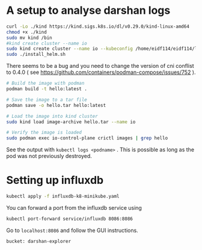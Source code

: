 # A setup to analyse darshan logs

```bash
curl -Lo ./kind https://kind.sigs.k8s.io/dl/v0.29.0/kind-linux-amd64
chmod +x ./kind
sudo mv kind /bin
#kind create cluster --name io
sudo kind create cluster --name io --kubeconfig /home/eidf114/eidf114/lp-eidfstaff/io_benchmarks_setup/kubeconfig
sudo ./install_helm.sh
```

There seems to be a bug and you need to change the version of cni conflist to 0.4.0 ( see https://github.com/containers/podman-compose/issues/752 ).

```bash
# Build the image with podman
podman build -t hello:latest .

# Save the image to a tar file
podman save -o hello.tar hello:latest

# Load the image into kind cluster
sudo kind load image-archive hello.tar --name io

# Verify the image is loaded
sudo podman exec io-control-plane crictl images | grep hello
```

See the output with  `kubectl logs <podname>` . This is possible as long as the pod was not previously destroyed.

# Setting up influxdb

```bash
kubectl apply -f influxdb-k8-minikube.yaml 
```

You can forward a port from the influxdb service using 

```bash
kubectl port-forward service/influxdb 8086:8086
```

Go to `localhost:8086` and follow the GUI instructions.

```bash
bucket: darshan-explorer  
```